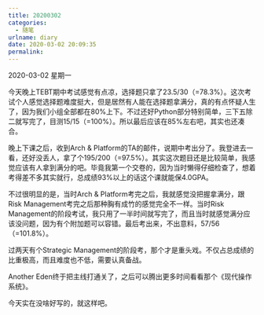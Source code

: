```yaml
---
title: 20200302
categories:
  - 随笔
urlname: diary
date: 2020-03-02 20:09:35
permalink:
---
```

2020-03-02 星期一

今天晚上TEBT期中考试感觉有点凉，选择题只拿了23.5/30（=78.3%）。这次考试个人感觉选择题难度挺大，但是居然有人能在选择题拿满分，真的有点怀疑人生了，因为我们小组全部都在80%上下。不过还好Python部分特别简单，三下五除二就写完了，目测15/15（=100%）。所以最后应该在85%左右吧，其实也还凑合。

晚上下课之后，收到Arch & Platform的TA的邮件，说期中考出分了。我登进去一看，还好没丢人，拿了个195/200（=97.5%）。其实这次题目还是比较简单，我感觉应该有人拿到满分的吧。毕竟我第一个交卷的，因为当时懒得仔细检查了，想着考得差不多其实就行，总成绩93%以上的话这个课就能保4.0GPA。

不过很明显的是，当时Arch & Platform考完之后，我就感觉没把握拿满分，跟Risk Management考完之后那种胸有成竹的感觉完全不一样。当时Risk Management的阶段考试，我只用了一半时间就写完了，而且当时就感觉满分应该没问题，因为有个附加题可以容错。最后考出来，不出意料，57/56（=101.8%）。

过两天有个Strategic Management的阶段考，那个才是重头戏。不仅占总成绩的比重极高，而且难度也不低，需要认真备战。

Another Eden终于把主线打通关了，之后可以腾出更多时间看看那个《现代操作系统》。

今天实在没啥好写的，就这样吧。